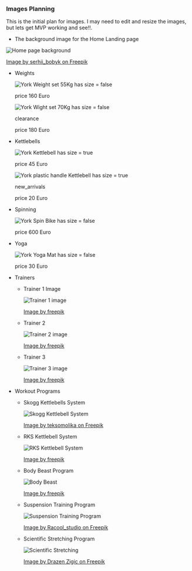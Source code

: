 ### Images Planning

This is the initial plan for images. I may need to edit and resize the images, but lets get MVP working and see!!.

- The background image for the Home Landing page

![Home page background](/readme_images/website_images/young-fitness-man-studio.jpg)

<a href="https://www.freepik.com/free-photo/young-fitness-man-studio_8990574.htm#fromView=search&page=1&position=3&uuid=edf2a89b-a38c-4ecb-88c4-7aff10e1119e">Image by serhii_bobyk on Freepik</a>

- Weights

  ![York Weight set 55Kg](/readme_images/website_images/weights.webp) has size = false

  price 160 Euro

  ![York Wight set 70Kg](/readme_images/website_images/weights_70kg.webp) has size = false

  clearance

  price 180 Euro

- Kettlebells

  ![York Kettlebell](/readme_images/website_images/Kettlebell.webp) has size = true

  price 45 Euro

  ![York plastic handle Kettlebell](/readme_images/website_images/new_arrivals_kettlebell.webp) has size = true

  new_arrivals

  price 20 Euro

- Spinning

  ![York Spin Bike](/readme_images/website_images/Sping_bike.webp) has size = false

  price 600 Euro

- Yoga

  ![York Yoga Mat](/readme_images/website_images/Yoga_mat.webp) has size = false

  price 30 Euro

- Trainers

  - Trainer 1 Image

    ![Trainer 1 image](/readme_images/website_images/Trainer_1.jpg)

    <a href="https://www.freepik.com/free-photo/person-sport-gym-using-kettlebells_22271433.htm#fromView=search&page=1&position=52&uuid=288aaa53-0f86-46f9-a8f4-1f291ba28be3">Image by freepik</a>

  - Trainer 2

    ![Trainer 2 image](/readme_images/website_images/Trainer_2.jpg)

    <a href="https://www.freepik.com/free-ai-image/athletic-person-exercising-working-out_94957668.htm#fromView=search&page=1&position=21&uuid=34773477-4b25-4b4d-b8d4-a5758dbec8db">Image by freepik</a>

  - Trainer 3

    ![Trainer 3 image](/readme_images/website_images/Trainer_3.jpg)

    <a href="https://www.freepik.com/free-photo/person-doing-indoor-cycling_22632032.htm#fromView=search&page=1&position=2&uuid=cad0d75b-332c-4fc4-aa68-5225cc5aba13">Image by freepik</a>

- Workout Programs

  - Skogg Kettlebells System

    ![Skogg Kettlebell System](/readme_images/website_images/skogg_kettlebell_system.jpg)

    <a href="https://www.freepik.com/free-photo/sportive-guy-training-with-kettlebell-photo-handsome-man-with-good-physique-strength-motivation_16179732.htm#fromView=search&page=1&position=18&uuid=5150ab8d-0760-4e19-be73-da257224826d">Image by teksomolika on Freepik</a>


  - RKS Kettlebell System

    ![RKS Kettlebell System](/readme_images/website_images/rks_kettlebell_workout.jpg)

    <a href="https://www.freepik.com/free-photo/person-sport-gym-using-kettlebells_22271411.htm#fromView=search&page=2&position=48&uuid=c71a9934-d41e-45d2-a141-99ca8215e10a">Image by freepik</a>

  - Body Beast Program

    ![Body Beast](/readme_images/website_images/Trainer_2.jpg)

    <a href="https://www.freepik.com/free-ai-image/athletic-person-exercising-working-out_94957668.htm#fromView=search&page=1&position=21&uuid=34773477-4b25-4b4d-b8d4-a5758dbec8db">Image by freepik</a>

  - Suspension Training Program

    ![Suspension Training Program](/readme_images/website_images/suspension_training.jpg)

    <a href="https://www.freepik.com/free-photo/young-woman-training-gym_10445545.htm#fromView=search&page=1&position=30&uuid=fcbf134b-85ab-4c96-8214-c56df3bd5271">Image by Racool_studio on Freepik</a>

  - Scientific Stretching Program

    ![Scientific Stretching](/readme_images/website_images/scientific_stretching.jpg)

    <a href="https://www.freepik.com/free-photo/female-athlete-doing-relaxation-exercises-while-practicing-home_26265868.htm#fromView=search&page=1&position=1&uuid=8f94638c-f232-4656-8ccb-e064bc50daa0">Image by Drazen Zigic on Freepik</a>
